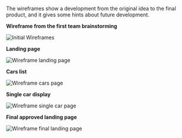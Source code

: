The wireframes show a development from the original idea to the final product, and it gives some hints about future development.
<br>

**Wireframe from the first team brainstorming**

![Initial Wireframes](https://github.com/alissatroiano/team-4-april-2022/blob/main/docs/wireframes/firstWireframe.png)

**Landing page**

![Wireframe landing page](https://github.com/alissatroiano/team-4-april-2022/blob/main/docs/wireframes/Wireframe_1.png?raw=true)

**Cars list**

![Wireframe cars page](https://github.com/alissatroiano/team-4-april-2022/blob/main/docs/wireframes/Wireframe_2.png?raw=true)

**Single car display**

![Wireframe single car page](https://github.com/alissatroiano/team-4-april-2022/blob/main/docs/wireframes/Wireframe_1.png?raw=true)

**Final approved landing page**

![Wireframe final landing page](https://github.com/alissatroiano/team-4-april-2022/blob/main/docs/wireframes/Wireframe_4.png?raw=true)
